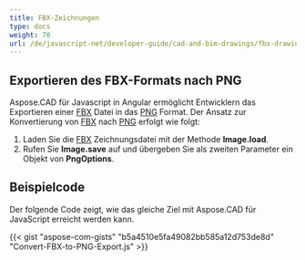 ```yaml
---
title: FBX-Zeichnungen
type: docs
weight: 70
url: /de/javascript-net/developer-guide/cad-and-bim-drawings/fbx-drawings/
---
```


## **Exportieren des FBX-Formats nach PNG**

Aspose.CAD für Javascript in Angular ermöglicht Entwicklern das Exportieren einer [FBX](https://docs.fileformat.com/3d/fbx/) Datei in das [PNG](https://docs.fileformat.com/image/png/) Format.
Der Ansatz zur Konvertierung von [FBX](https://docs.fileformat.com/3d/fbx/) nach [PNG](https://docs.fileformat.com/image/png/) erfolgt wie folgt:

1. Laden Sie die [FBX](https://docs.fileformat.com/3d/fbx/) Zeichnungsdatei mit der Methode **Image.load**.
2. Rufen Sie **Image.save** auf und übergeben Sie als zweiten Parameter ein Objekt von **PngOptions**.

## Beispielcode

Der folgende Code zeigt, wie das gleiche Ziel mit Aspose.CAD für JavaScript erreicht werden kann.

{{< gist "aspose-com-gists" "b5a4510e5fa49082bb585a12d753de8d" "Convert-FBX-to-PNG-Export.js" >}}
